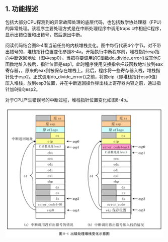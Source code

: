 ## 1. 功能描述

包括大部分CPU探测到的异常故障处理的底层代码，也包括数学协处理器（FPU）的异常处理。该程序主要处理方式是在中断处理程序中调用traps.c中相应C程序，显示出错位置和出错号，然后退出中断。

阅读代码结合图8-4看当前任务的内核堆栈变化。图中每行代表4个字节。对不带出错号的，堆栈指针位置变化参照8-4a。开始执行中断程序前，堆栈指针esp指向中断返回地址（图中esp0）。当把将要调用的C函数do\_divide\_error()或其他C函数地址入栈后，指针位置是esp1，此时程序使用交换指令把该函数地址放到eax寄存器，，原来的eax则被保存在堆栈上。此后，程序将一些寄存器入栈，堆栈指针处于esp2。正式调用do\_divide\_error()之前，将原eip（即堆栈指针esp0值）压入堆栈，放到esp3位置，并在中断返回操作弹出栈上寄存器内容之前，通过指针加8指向esp2。

对于CPU产生错误号的中断过程，堆栈指针位置变化如图8-4b。

![config](images/4.png)

